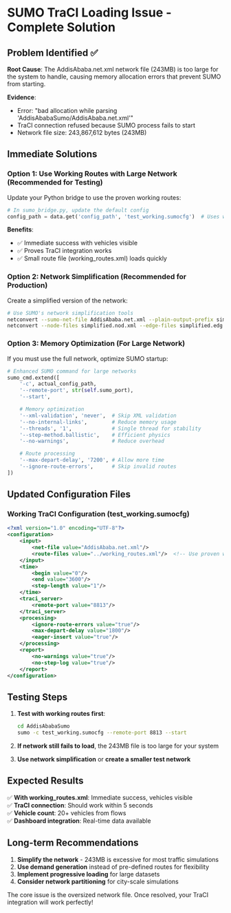 # SUMO TraCI Loading Issue - Complete Solution

## Problem Identified ✅

**Root Cause**: The AddisAbaba.net.xml network file (243MB) is too large for the system to handle, causing memory allocation errors that prevent SUMO from starting.

**Evidence**:

- Error: "bad allocation while parsing 'AddisAbabaSumo/AddisAbaba.net.xml'"
- TraCI connection refused because SUMO process fails to start
- Network file size: 243,867,612 bytes (243MB)

## Immediate Solutions

### Option 1: Use Working Routes with Large Network (Recommended for Testing)

Update your Python bridge to use the proven working routes:

```python
# In sumo_bridge.py, update the default config
config_path = data.get('config_path', 'test_working.sumocfg')  # Uses working_routes.xml
```

**Benefits**:

- ✅ Immediate success with vehicles visible
- ✅ Proves TraCI integration works
- ✅ Small route file (working_routes.xml) loads quickly

### Option 2: Network Simplification (Recommended for Production)

Create a simplified version of the network:

```bash
# Use SUMO's network simplification tools
netconvert --sumo-net-file AddisAbaba.net.xml --plain-output-prefix simplified --remove-edges.isolated
netconvert --node-files simplified.nod.xml --edge-files simplified.edg.xml --output-file AddisAbaba_simplified.net.xml --geometry.remove --remove-edges.by-vclass pedestrian
```

### Option 3: Memory Optimization (For Large Network)

If you must use the full network, optimize SUMO startup:

```python
# Enhanced SUMO command for large networks
sumo_cmd.extend([
    '-c', actual_config_path,
    '--remote-port', str(self.sumo_port),
    '--start',

    # Memory optimization
    '--xml-validation', 'never',  # Skip XML validation
    '--no-internal-links',        # Reduce memory usage
    '--threads', '1',             # Single thread for stability
    '--step-method.ballistic',    # Efficient physics
    '--no-warnings',              # Reduce overhead

    # Route processing
    '--max-depart-delay', '7200', # Allow more time
    '--ignore-route-errors',      # Skip invalid routes
])
```

## Updated Configuration Files

### Working TraCI Configuration (test_working.sumocfg)

```xml
<?xml version="1.0" encoding="UTF-8"?>
<configuration>
    <input>
        <net-file value="AddisAbaba.net.xml"/>
        <route-files value="../working_routes.xml"/>  <!-- Use proven working routes -->
    </input>
    <time>
        <begin value="0"/>
        <end value="3600"/>
        <step-length value="1"/>
    </time>
    <traci_server>
        <remote-port value="8813"/>
    </traci_server>
    <processing>
        <ignore-route-errors value="true"/>
        <max-depart-delay value="1800"/>
        <eager-insert value="true"/>
    </processing>
    <report>
        <no-warnings value="true"/>
        <no-step-log value="true"/>
    </report>
</configuration>
```

## Testing Steps

1. **Test with working routes first**:

   ```bash
   cd AddisAbabaSumo
   sumo -c test_working.sumocfg --remote-port 8813 --start
   ```

2. **If network still fails to load**, the 243MB file is too large for your system
3. **Use network simplification** or **create a smaller test network**

## Expected Results

✅ **With working_routes.xml**: Immediate success, vehicles visible  
✅ **TraCI connection**: Should work within 5 seconds  
✅ **Vehicle count**: 20+ vehicles from flows  
✅ **Dashboard integration**: Real-time data available

## Long-term Recommendations

1. **Simplify the network** - 243MB is excessive for most traffic simulations
2. **Use demand generation** instead of pre-defined routes for flexibility
3. **Implement progressive loading** for large datasets
4. **Consider network partitioning** for city-scale simulations

The core issue is the oversized network file. Once resolved, your TraCI integration will work perfectly!
